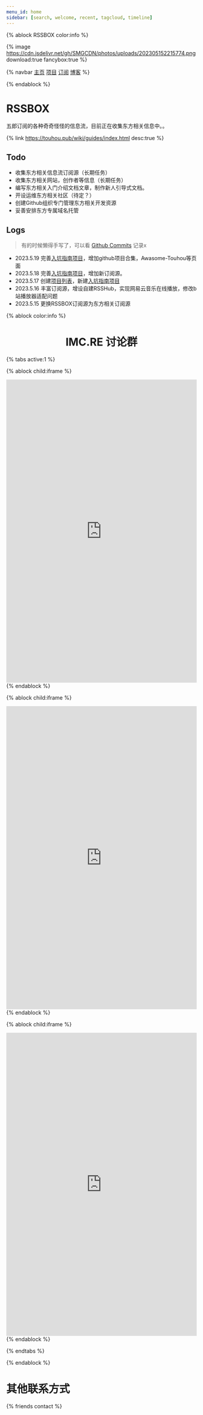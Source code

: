 ```yaml
---
menu_id: home
sidebar: [search, welcome, recent, tagcloud, timeline]
---
```


{% ablock RSSBOX color:info %}

{% image https://cdn.jsdelivr.net/gh/SMGCDN/photos/uploads/202305152215774.png download:true fancybox:true %}

{% navbar 
[主页](/) 
[项目](/wiki/) 
[订阅](/rss/) 
[博客](https://blog.imc.re/) 
%}

{% endablock %}

# RSSBOX

五郎订阅的各种奇奇怪怪的信息流，目前正在收集东方相关信息中。。

{% link https://touhou.pub/wiki/guides/index.html desc:true %}

## Todo

- 收集东方相关信息流订阅源（长期任务）
- 收集东方相关网站，创作者等信息（长期任务）
- 编写东方相关入门介绍文档文章，制作新人引导式文档。
- 开设运维东方相关社区（待定？）
- 创建Github组织专门管理东方相关开发资源
- 妥善安排东方专属域名托管

## Logs

> 有的时候懒得手写了，可以看 [Github Commits](https://github.com/Touhou-Public/touhou-public.github.io/commits/main) 记录x

- 2023.5.19 完善[入坑指南项目](/wiki/guides/)，增加github项目合集，Awasome-Touhou等页面
- 2023.5.18 完善[入坑指南项目](/wiki/guides/)，增加新订阅源。
- 2023.5.17 创建[项目列表](/wiki)，新建[入坑指南项目](/wiki/guides/)
- 2023.5.16 丰富订阅源，增设自建RSSHub，实现网易云音乐在线播放，修改b站播放器适配问题
- 2023.5.15 更换RSSBOX订阅源为东方相关订阅源

{% ablock color:info %}

# <center>IMC.RE 讨论群</center>

{% tabs active:1 %}

<!-- tab 公告 -->

{% ablock child:iframe %}
<iframe title="dodochat" src="https://widget.imdodo.com/w/index.html#/channel?cids=1067193,1067194,1067196,1068714,1084722&amp;iid=170663&amp;sig=FuvhXv5EypYyIfAnL%2B2f2g%3D%3D&amp;sort=1&amp;theme=1" style="border: none; width: 100%; height: 800px;"></iframe>
{% endablock %}

<!-- tab 讨论 -->

{% ablock child:iframe %}
<iframe title="dodochat" src="https://widget.imdodo.com/w/index.html#/channel?cids=1067198,1067200,1067197,1069695,1083784&amp;iid=170663&amp;inter=1&amp;sig=jqaYAey1nn7ezZqr9X1OxA%3D%3D&amp;sort=1&amp;theme=1" style="border: none; width: 100%; height: 800px;"></iframe>
{% endablock %}

<!-- tab Discord -->
{% ablock child:iframe %}
<iframe title="WidgetBot Discord chat embed" allow="clipboard-write" src="https://e.widgetbot.io/channels/769348161470464001/1012258700922208287?api=82547ba4-1c9a-4f26-af08-c1fe372a4bb4" style="border: none; width: 100%; height: 800px;"></iframe>
{% endablock %}

{% endtabs %}

{% endablock %}

# 其他联系方式

{% friends contact %}
